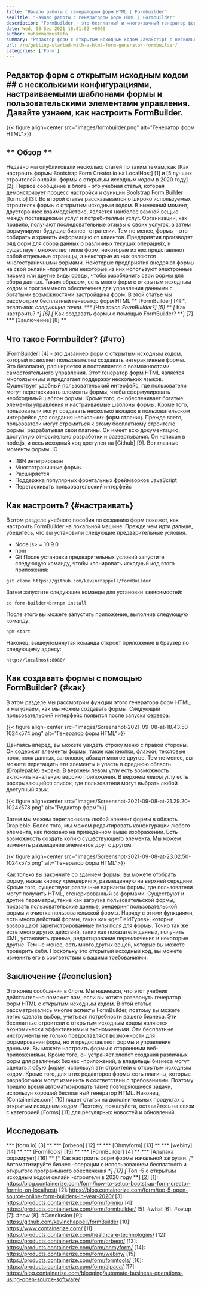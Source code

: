 ```yaml
---
title: "Начало работы с генератором форм HTML | Formbuilder" 
seoTitle: "Начало работы с генератором форм HTML | Formbuilder" 
description: "FormBuilder - это бесплатный и многоязычный генератор форм HTML с пользовательским интерфейсом перетаскивания. Следуйте этому уроку, чтобы узнать, как установить его на Localhost." 
date: Wed, 08 Sep 2021 18:01:02 +0000
author: muhammadmustafa
summary: "Редактор форм с открытым исходным кодом JavaScript с несколькими конфигурациями, настраиваемыми шаблонами форм и пользовательскими элементами управления. Давайте научимся настроить FormBuilder." 
url: /ru/getting-started-with-a-html-form-generator-formbuilder/
categories: ['Form']
---
```


## Редактор форм с открытым исходным кодом ## с несколькими конфигурациями, настраиваемыми шаблонами формы и пользовательскими элементами управления. Давайте узнаем, как настроить FormBuilder.

{{< figure align=center src="images/formbuilder.png" alt="Генератор форм HTML">}}


## ** Обзор **
Недавно мы опубликовали несколько статей по таким темам, как [Как настроить формы Bootstrap Form Creator.io на LocalHost] [1] и [5 лучших строителей онлайн -формы с открытым исходным кодом в 2020 году] [2]. Первое сообщение в блоге - это учебная статья, которая демонстрирует процесс настройки и функции Boolstrap Form Builder [form.io] [3]. Во второй статье рассказывается о широко используемых строителях формы с открытым исходным кодом. В нынешний момент, двустороннее взаимодействие, является наиболее важной вещью между поставщиками услуг и потребителями услуг. Организации, как правило, получают последовательные отзывы о своих услугах, а затем формулируют будущие бизнес -стратегии. Тем не менее, формы - это собирать и хранить информацию от клиентов. Предприятия производят ряд форм для сбора данных о различных текущих операциях, и существует множество типов форм, некоторые из них представляют собой отдельные страницы, а некоторые из них являются многостраничными формами. Некоторые предприятия внедряют формы на свой онлайн -портал или некоторые из них используют электронные письма или другие виды среды, чтобы разоблачить свои формы для сбора данных.
Таким образом, есть много форм с открытым исходным кодом и программного обеспечения для управления данными с богатыми возможностями застройщика форм. В этой статье мы рассмотрим бесплатный генератор форм HTML ** [FormBuilder] [4] **, охватывая следующие точки.
  *** [Что такое FormBuilder?] [5] **
  *[** Как настроить? **] [6]
  *[** Как создавать формы с помощью FormBuilder? **] [7]
  *** [Заключение] [8] **

## Что такое Formbuilder? {#что}
[FormBuilder] [4] - это дизайнер форм с открытым исходным кодом, который позволяет пользователям создавать интерактивные формы. Это безопасно, расширяется и поставляется с возможностями самостоятельного управления. Этот генератор форм HTML является многоязычным и предлагает поддержку нескольких языков. Существует удобный пользовательский интерфейс, где пользователи могут перетаскивать элементы формы, чтобы сформулировать необходимый шаблон формы. Кроме того, он обеспечивает богатые элементы управления и настраиваемые шаблоны формы. Кроме того, пользователи могут создавать несколько вкладок в пользовательском интерфейсе для создания нескольких форм страниц. Прежде всего, пользователи могут стремиться к этому бесплатному строителю формы, разрабатывая свои плагины. Он имеет всю документацию, доступную относительно разработки и развертывания. Он написан в node.js, и весь исходный код доступен на [Github] [9].
Вот главные моменты формы .IO
  * I18N интегрирован
  * Многостраничные формы
  * Расширяется
  * Поддержка популярных фронтальных фреймворков JavaScript
  * Перетаскивать пользовательский интерфейс

## Как настроить? {#настраивать}
В этом разделе учебного пособия по созданию форм покажет, как настроить FormBuilder на локальной машине.
Прежде чем идти дальше, убедитесь, что вы установили следующие предварительные условия.
  * Node.js> = 10.9.0
  * npm
  * Git
После установки предварительных условий запустите следующую команду, чтобы клонировать исходный код этого приложения:
```
git clone https://github.com/kevinchappell/formBuilder
```
Затем запустите следующие команды для установки зависимостей:
```
cd form-builder<br>npm install 
```
После этого вы можете запустить приложение, выполнив следующую команду:
```
npm start
```
Наконец, вышеупомянутая команда откроет приложение в браузер по следующему адресу:
```
http://localhost:8080/
```

## Как создавать формы с помощью FormBuilder? {#как}
В этом разделе мы рассмотрим функции этого генератора форм HTML, и мы узнаем, как мы можем создавать формы.
Следующий пользовательский интерфейс появится после запуска сервера.

{{< figure align=center src="images/Screenshot-2021-09-08-at-18.43.50-1024x574.png" alt="Генератор форм HTML">}}

Двигаясь вперед, вы можете увидеть строку меню с правой стороны. Он содержит элементы формы, такие как кнопки, флажки, текстовые поля, поля данных, заголовок, абзац и многое другое. Тем не менее, вы можете перетащить эти элементы и упасть в среднюю область (Droplepable) экрана. В верхнем левом углу есть возможность включить начальную версию приложения. В верхнем левом углу есть раскрывающийся список, где пользователи могут выбрать любой доступный язык.

{{< figure align=center src="images/Screenshot-2021-09-08-at-21.29.20-1024x578.png" alt="Редактор форм">}}

Затем мы можем перетаскивать любой элемент формы в область Dropleble. Более того, мы можем редактировать конфигурации любого элемента, как показано на приведенном выше изображении. Есть возможность создать копию существующего элемента. Мы можем изменить размещение элементов друг с другом.

{{< figure align=center src="images/Screenshot-2021-09-08-at-23.02.50-1024x575.png" alt="Генератор форм HTML">}}

Как только вы закончите со зданием формы, вы можете отобрать форму, нажав кнопку «рендеринг», размещенную на верхней середине. Кроме того, существуют различные варианты формы, где пользователи могут получить HTML, сгенерированный за формами. Существуют и другие параметры, такие как загрузка пользовательской формы, показать пользовательские данные, рендеринг пользовательской формы и очистка пользовательской формы. Наряду с этими функциями, есть много действий формы, таких как «getFieldTypes», которые возвращают зарегистрированные типы поля для формы. Точно так же есть много других действий, таких как показатели данных, получить XML, установить данные, редактирование переключения и некоторые другие. Тем не менее, есть много других вещей, которые вы можете проверить себя. Поскольку это открытый исходный код, вы можете изменить его в соответствии с вашими требованиями.

## Заключение {#conclusion}
Это конец сообщения в блоге. Мы надеемся, что этот учебник действительно поможет вам, если вы хотите развернуть генератор форм HTML с открытым исходным кодом. В этой статье рассматривались многие аспекты FormBuilder, поэтому вы можете легко сделать выбор, учитывая потребности вашего бизнеса. Эти бесплатные строители с открытым исходным кодом являются экономически эффективными и экономичными. Эти бесплатные инструменты не только предоставляют возможности для формирования форм, но и предоставляют формы и управление данными. Вы можете настроить формы с сторонними веб-приложениями. Кроме того, он устраняет хлопот создания различных форм для различных бизнес -приложений, а владельцы бизнеса могут сделать любую форму, используя эти строители с открытым исходным кодом. Кроме того, для этих редакторов формы есть плагины, которые разработчики могут изменить в соответствии с требованиями. Поэтому пришло время автоматизировать такие повторяющиеся задачи, используя хороший бесплатный генератор HTML.
Наконец, [Containerize.com] [10] пишет статьи на дополнительных продуктах с открытым исходным кодом. Поэтому, пожалуйста, оставайтесь на связи с категорией [Forms] [11] для регулярных новостей и обновлений.

## Исследовать
  *** [form.io] [3] **
  *** [orbeon] [12] **
  *** [Ohmyform] [13] **
  *** [webiny] [14] **
  *** [FormTools] [15] **
  *** [FormBuilder] [4] **
  *** [Альпака формирует] [16] **
  *[** Как настроить форм формы начальной загрузки.
  *[** Автоматизируйте бизнес -операции с использованием бесплатного и открытого программного обеспечения **] [17]
  *[** Топ -5 с открытым исходным кодом онлайн -строители в 2020 году **] [2]
[1]: https://blog.containerize.com/form/how-to-setup-bootstrap-form-creator-formio-on-localhost/
[2]: https://blog.containerize.com/form/top-5-open-source-online-form-builders-in-year-2020/
[3]: https://products.containerize.com/form/formio/
[4]: https://products.containerize.com/form/formbuilder/
[5]: #what
[6]: #setup
[7]: #how
[8]: #Conclusion
[9]: https://github.com/kevinchappell/formBuilder
[10]: https://www.containerize.com/
[11]: https://products.containerize.com/healthcare-technologies/
[12]: https://products.containerize.com/form/orbeon/
[13]: https://products.containerize.com/form/ohmyform/
[14]: https://products.containerize.com/form/webiny/
[15]: https://products.containerize.com/form/formtools/
[16]: https://products.containerize.com/form/alpaca/
[17]: https://blog.containerize.com/blogging/automate-business-operations-using-open-source-software/
